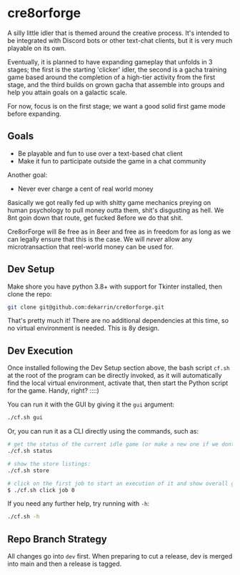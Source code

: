 # cre8orforge

A silly little idler that is themed around the creative process. It's intended to
be integrated with Discord bots or other text-chat clients, but it is very much playable
on its own.

Eventually, it is planned to have expanding gameplay that unfolds in 3 stages; the
first is the starting 'clicker' idler, the second is a gacha training game based
around the completion of a high-tier activity from the first stage, and the third
builds on grown gacha that assemble into groups and help you attain goals on a
galactic scale.

For now, focus is on the first stage; we want a good solid first game mode before
expanding.

## Goals

* Be playable and fun to use over a text-based chat client
* Make it fun to participate outside the game in a chat community

Another goal:

* Never ever charge a cent of real world money

8asically we got really fed up with shitty game mechanics preying on human psychology to pull money outta them,
shit's disgusting as hell. We 8nt goin down that route, get fucked 8efore we do that shit.

Cre8orForge will 8e free as in 8eer and free as in freedom for as long as we can legally ensure that this is the
case. We will *never* allow any microtransaction that reel-world money can be used for.

## Dev Setup
Make shore you have python 3.8+ with support for Tkinter installed, then clone the repo:

```bash
git clone git@github.com:dekarrin/cre8orforge.git
```

That's pretty much it! There are no additional dependencies at this time, so no
virtual environment is needed. This is 8y design.

## Dev Execution

Once installed following the Dev Setup section above, the bash script `cf.sh` at the root of the program
can be directly invoked, as it will automatically find the local virtual environment, activate that,
then start the Python script for the game. Handy, right? ::::)

You can run it with the GUI by giving it the `gui` argument:

```bash
./cf.sh gui
```

Or, you can run it as a CLI directly using the commands, such as:

```bash
# get the status of the current idle game (or make a new one if we dont have one yet)
./cf.sh status

# show the store listings:
./cf.sh store

# click on the first job to start an execution of it and show overall game status
$ ./cf.sh click job 0
```

If you need any further help, try running with `-h`:

```bash
./cf.sh -h
```

## Repo Branch Strategy

All changes go into `dev` first. When preparing to cut a release, dev is merged into main and then
a release is tagged.
